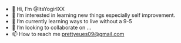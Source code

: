 - 👋 Hi, I’m @ItsYogirlXX
- 👀 I’m interested in learning new things especially self improvement.
- 🌱 I’m currently learning ways to live without a 9-5
- 💞️ I’m looking to collaborate on ...
- 📫 How to reach me prettyeues09@gmail.com

<!---
ItsYogirlXX/ItsYogirlXX is a ✨ special ✨ repository because its `README.md` (this file) appears on your GitHub profile.
You can click the Preview link to take a look at your changes.
--->
